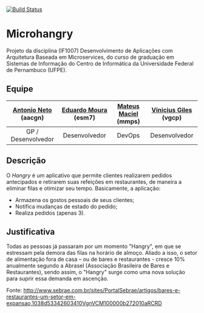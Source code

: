 [![Build Status](https://travis-ci.org/sugarbrain/microhangry.svg?branch=master)](https://travis-ci.org/sugarbrain/microhangry)

# Microhangry

Projeto da disciplina (IF1007) Desenvolvimento de Aplicações com Arquitetura Baseada em Microservices, do curso de graduação em Sistemas de Informação do Centro de Informática da Universidade Federal de Pernambuco (UFPE).

## Equipe

|[Antonio Neto](https://github.com/aacgn) (aacgn) | [Eduardo Moura](https://github.com/eduardosm7) (esm7) | [Mateus Maciel](https://github.com/mmps) (mmps) | [Vinicius Giles](https://github.com/gilesv) (vgcp) |
|:---------------------:|:------------------:|:----------------:|:--------------------:|
| GP / Desenvolvedor | Desenvolvedor | DevOps | Desenvolvedor |

## Descrição
O *Hangry* é um aplicativo que permite clientes realizarem pedidos antecipados e retirarem suas refeições em restaurantes, de maneira a eliminar filas e otimizar seu tempo. Basicamente, a aplicação: 

* Armazena os gostos pessoais de seus clientes;
* Notifica mudanças de estado do pedido;
* Realiza pedidos (apenas 3).

## Justificativa

Todas as pessoas já passaram por um momento "Hangry", em que se estressam pela demora das filas na horário de almoço. Aliado a isso, o setor de alimentação fora de casa – ou de bares e restaurantes - cresce 10% anualmente segundo a Abrasel (Associação Brasileira de Bares e Restaurantes), sendo assim, o "Hangry" surge como uma nova solução para suprir essa demanda em ascenção.

Fonte: http://www.sebrae.com.br/sites/PortalSebrae/artigos/bares-e-restaurantes-um-setor-em-expansao,1038d53342603410VgnVCM100000b272010aRCRD
